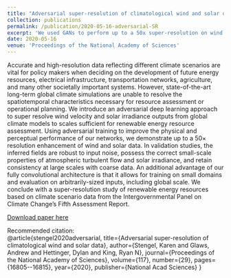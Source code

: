 ```yaml
---
title: "Adversarial super-resolution of climatological wind and solar data"
collection: publications
permalink: /publication/2020-05-16-adversarial-SR
excerpt: 'We used GANs to perform up to a 50x super-resolution on wind and solar climate data.'
date: 2020-05-16
venue: 'Proceedings of the National Academy of Sciences'
---
```

<!-- TO DO -->
Accurate and high-resolution data reflecting different climate scenarios are vital for policy makers when deciding on the development of future energy resources, electrical infrastructure, transportation networks, agriculture, and many other societally important systems. However, state-of-the-art long-term global climate simulations are unable to resolve the spatiotemporal characteristics necessary for resource assessment or operational planning. We introduce an adversarial deep learning approach to super resolve wind velocity and solar irradiance outputs from global climate models to scales sufficient for renewable energy resource assessment. Using adversarial training to improve the physical and perceptual performance of our networks, we demonstrate up to a 50× resolution enhancement of wind and solar data. In validation studies, the inferred fields are robust to input noise, possess the correct small-scale properties of atmospheric turbulent flow and solar irradiance, and retain consistency at large scales with coarse data. An additional advantage of our fully convolutional architecture is that it allows for training on small domains and evaluation on arbitrarily-sized inputs, including global scale. We conclude with a super-resolution study of renewable energy resources based on climate scenario data from the Intergovernmental Panel on Climate Change’s Fifth Assessment Report.

[Download paper here](http://academicpages.github.io/files/adversarial_SR.pdf)

Recommended citation:  
@article{stengel2020adversarial,
  title={Adversarial super-resolution of climatological wind and solar data},
  author={Stengel, Karen and Glaws, Andrew and Hettinger, Dylan and King, Ryan N},
  journal={Proceedings of the National Academy of Sciences},
  volume={117},
  number={29},
  pages={16805--16815},
  year={2020},
  publisher={National Acad Sciences}
}
